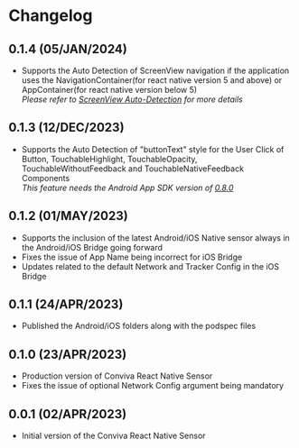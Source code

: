 
# Changelog

## 0.1.4 (05/JAN/2024)
* Supports the Auto Detection of ScreenView navigation if the application uses the NavigationContainer(for react native version 5 and above) or AppContainer(for react native version below 5)<br>
*Please refer to [ScreenView Auto-Detection](https://github.com/Conviva/conviva-react-native-appanalytics?tab=readme-ov-file#auto-detect-screenview-events-for-tracking-screen-navigation) for more details* 

## 0.1.3 (12/DEC/2023)
* Supports the Auto Detection of "buttonText" style for the User Click of Button, TouchableHighlight, TouchableOpacity, TouchableWithoutFeedback and TouchableNativeFeedback Components<br>
*This feature needs the Android App SDK version of [0.8.0](https://github.com/Conviva/conviva-android-appanalytics)*

## 0.1.2 (01/MAY/2023)
* Supports the inclusion of the latest Android/iOS Native sensor always in the Android/iOS Bridge going forward
* Fixes the issue of App Name being incorrect for iOS Bridge
* Updates related to the default Network and Tracker Config in the iOS Bridge

## 0.1.1 (24/APR/2023)
* Published the Android/iOS folders along with the podspec files

## 0.1.0 (23/APR/2023)
* Production version of Conviva React Native Sensor
* Fixes the issue of optional Network Config argument being mandatory

## 0.0.1 (02/APR/2023)
* Initial version of the Conviva React Native Sensor
